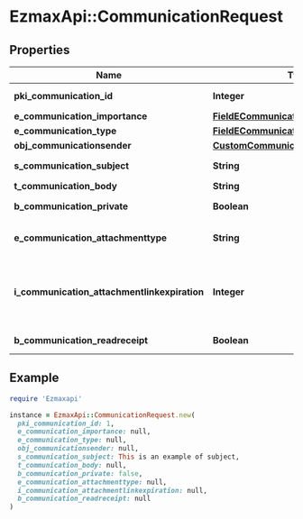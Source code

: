 # EzmaxApi::CommunicationRequest

## Properties

| Name | Type | Description | Notes |
| ---- | ---- | ----------- | ----- |
| **pki_communication_id** | **Integer** | The unique ID of the Communication. | [optional] |
| **e_communication_importance** | [**FieldECommunicationImportance**](FieldECommunicationImportance.md) |  | [optional] |
| **e_communication_type** | [**FieldECommunicationType**](FieldECommunicationType.md) |  |  |
| **obj_communicationsender** | [**CustomCommunicationsenderRequest**](CustomCommunicationsenderRequest.md) |  | [optional] |
| **s_communication_subject** | **String** | The subject of the Communication | [optional] |
| **t_communication_body** | **String** | The Body of the Communication |  |
| **b_communication_private** | **Boolean** | Whether the Communication is private or not |  |
| **e_communication_attachmenttype** | **String** | How the attachment should be included in the email.   Only used if eCommunicationType is **Email** | [optional] |
| **i_communication_attachmentlinkexpiration** | **Integer** | The number of days before the attachment link expired.   Only used if eCommunicationType is **Email** and eCommunicationattachmentType is **Link** | [optional] |
| **b_communication_readreceipt** | **Boolean** | Whether we ask for a read receipt or not. | [optional] |

## Example

```ruby
require 'Ezmaxapi'

instance = EzmaxApi::CommunicationRequest.new(
  pki_communication_id: 1,
  e_communication_importance: null,
  e_communication_type: null,
  obj_communicationsender: null,
  s_communication_subject: This is an example of subject,
  t_communication_body: null,
  b_communication_private: false,
  e_communication_attachmenttype: null,
  i_communication_attachmentlinkexpiration: null,
  b_communication_readreceipt: null
)
```

